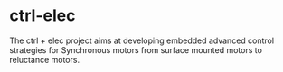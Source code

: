 # ctrl-elec
The ctrl + elec project aims at developing embedded advanced control strategies for Synchronous motors from surface mounted motors to reluctance motors.
